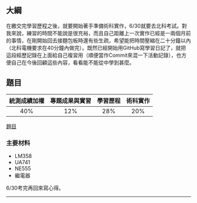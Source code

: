 ## 大綱

在繳交完學習歷程之後，就要開始著手準備術科實作，6/30就要去北科考試。對我來說，練習的時間不能說是很充裕，而且自己距離上一次實作已經是一兩個月前的事情，在剛開始回去接麵包板時還有些生疏，希望能把時間壓縮在二十分鐘以內（北科電機要求在40分鐘內做完）。既然已經開始用GitHub寫學習日記了，就把這段經歷記錄在上面給自己複習用（順便當作Commit來混一下活動記錄），也方便自己在今後回顧這些內容，看看能不能從中學到甚麼。

## 題目

<!-- 先提一下今年推甄的情況，因為是108課綱新上路的第二年，所以各個學校篩選的情況變得有些混亂。主要原因是第一年的篩選情況都是只以「總級分」來去做第一階段篩選，可以說當時的大學端還處在不知所以的階段，因此繼續沿用前幾年的標準來下去篩，但近年因為少子化問題嚴重，選校志願還是只能填三個，加上當時的第一屆新生還對新課綱感到陌生，所以在最後出現「高分低填」的情況；第二年的時候（也就是自己這一屆）， -->

<div align="center">
  
| 統測成績加權 | 專題成果與實習 | 學習歷程 | 術科實作 |
| :----: | :----: | :----: | :----: |
| 40% | 12% | 28% | 20% |

</div>

[題目](https://undergraduate.ntut.edu.tw/download/11791/112%E9%9B%BB%E6%A9%9F%E7%B3%BB%E5%AF%A6%E4%BD%9C%E8%80%83%E8%A9%A6%E8%AA%AA%E6%98%8E(%E5%85%AC%E5%91%8A).pdf)

### 主要材料

- LM358
- UA741
- NE555
- 繼電器

6/30考完再回來寫心得。

<!--

### 題目一

<div align="center">
  
![image](https://github.com/PaoMian0806/Pao-Mian-Code/assets/84494844/6284ccc1-cc43-4f8f-95f5-ab6069f88744)
  
</div>

### 題目二

<div align="center">
  
![image](https://github.com/PaoMian0806/Pao-Mian-Code/assets/84494844/14bef978-82e2-48b6-a627-356a1979ed99)
  
</div>

### 題目三

<div align="center">
  
![image](https://github.com/PaoMian0806/Pao-Mian-Code/assets/84494844/1241eb7e-6c7e-46a5-b045-fdf24c4dde6f)
  
</div>

### 題目四

<div align="center">
  
![image](https://github.com/PaoMian0806/Pao-Mian-Code/assets/84494844/f48eb4af-9038-49a4-ad57-8f0b06f7d161)
  
</div>

### 題目五

<div align="center">
  
![image](https://github.com/PaoMian0806/Pao-Mian-Code/assets/84494844/0d3b3e35-2e15-4a9c-b962-5a79ae026953)
  
</div>

-->

---


